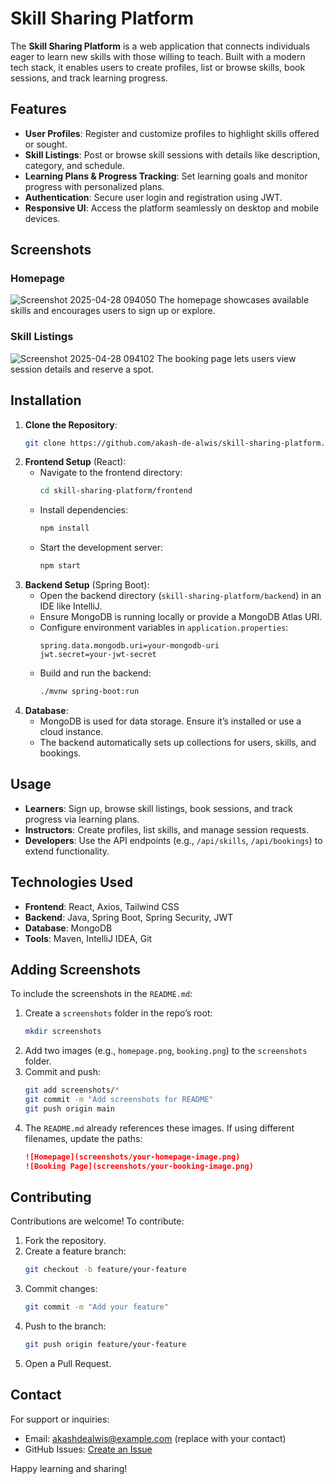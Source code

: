 # Skill Sharing Platform

The **Skill Sharing Platform** is a web application that connects individuals eager to learn new skills with those willing to teach. Built with a modern tech stack, it enables users to create profiles, list or browse skills, book sessions, and track learning progress.

## Features
- **User Profiles**: Register and customize profiles to highlight skills offered or sought.
- **Skill Listings**: Post or browse skill sessions with details like description, category, and schedule.
- **Learning Plans & Progress Tracking**: Set learning goals and monitor progress with personalized plans.
- **Authentication**: Secure user login and registration using JWT.
- **Responsive UI**: Access the platform seamlessly on desktop and mobile devices.

## Screenshots
### Homepage
![Screenshot 2025-04-28 094050](https://github.com/user-attachments/assets/c27edb3a-a399-4d17-a74c-fe3e787ee67d)
The homepage showcases available skills and encourages users to sign up or explore.


### Skill Listings
![Screenshot 2025-04-28 094102](https://github.com/user-attachments/assets/caf25401-04f4-45b4-aa21-e88bade9b260)
The booking page lets users view session details and reserve a spot.

## Installation
1. **Clone the Repository**:
   ```bash
   git clone https://github.com/akash-de-alwis/skill-sharing-platform.git
   ```
2. **Frontend Setup** (React):
   - Navigate to the frontend directory:
     ```bash
     cd skill-sharing-platform/frontend
     ```
   - Install dependencies:
     ```bash
     npm install
     ```
   - Start the development server:
     ```bash
     npm start
     ```
3. **Backend Setup** (Spring Boot):
   - Open the backend directory (`skill-sharing-platform/backend`) in an IDE like IntelliJ.
   - Ensure MongoDB is running locally or provide a MongoDB Atlas URI.
   - Configure environment variables in `application.properties`:
     ```properties
     spring.data.mongodb.uri=your-mongodb-uri
     jwt.secret=your-jwt-secret
     ```
   - Build and run the backend:
     ```bash
     ./mvnw spring-boot:run
     ```
4. **Database**:
   - MongoDB is used for data storage. Ensure it’s installed or use a cloud instance.
   - The backend automatically sets up collections for users, skills, and bookings.

## Usage
- **Learners**: Sign up, browse skill listings, book sessions, and track progress via learning plans.
- **Instructors**: Create profiles, list skills, and manage session requests.
- **Developers**: Use the API endpoints (e.g., `/api/skills`, `/api/bookings`) to extend functionality.

## Technologies Used
- **Frontend**: React, Axios, Tailwind CSS
- **Backend**: Java, Spring Boot, Spring Security, JWT
- **Database**: MongoDB
- **Tools**: Maven, IntelliJ IDEA, Git

## Adding Screenshots
To include the screenshots in the `README.md`:
1. Create a `screenshots` folder in the repo’s root:
   ```bash
   mkdir screenshots
   ```
2. Add two images (e.g., `homepage.png`, `booking.png`) to the `screenshots` folder.
3. Commit and push:
   ```bash
   git add screenshots/*
   git commit -m "Add screenshots for README"
   git push origin main
   ```
4. The `README.md` already references these images. If using different filenames, update the paths:
   ```markdown
   ![Homepage](screenshots/your-homepage-image.png)
   ![Booking Page](screenshots/your-booking-image.png)
   ```

## Contributing
Contributions are welcome! To contribute:
1. Fork the repository.
2. Create a feature branch:
   ```bash
   git checkout -b feature/your-feature
   ```
3. Commit changes:
   ```bash
   git commit -m "Add your feature"
   ```
4. Push to the branch:
   ```bash
   git push origin feature/your-feature
   ```
5. Open a Pull Request.


## Contact
For support or inquiries:
- Email: akashdealwis@example.com (replace with your contact)
- GitHub Issues: [Create an Issue](https://github.com/akash-de-alwis)

Happy learning and sharing!
